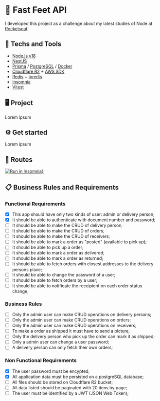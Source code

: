 <!-- https://efficient-sloth-d85.notion.site/Desafio-04-a3a2ef9297ad47b1a94f89b197274ffd -->
<!-- https://www.figma.com/design/hn0qGhnSHDVst7oaY3PF72/FastFeet?node-id=0-1 -->

# 🚚 Fast Feet API
I developed this project as a challenge about my latest studies of Node at [Rocketseat](https://www.rocketseat.com.br).

## 🚀 Techs and Tools
- [Node.js v18](https://nodejs.org/)
- [NestJS](https://nestjs.com/)
- [Prisma](https://www.prisma.io) / [PostgreSQL](https://www.postgresql.org/)  / [Docker](https://www.docker.com/)
- [Cloudflare R2](https://www.cloudflare.com/pt-br/) + [AWS SDK](https://github.com/aws/aws-sdk-js-v3)
- [Redis](https://redis.io) + [ioredis](https://github.com/redis/ioredis)
- [Insomnia](https://insomnia.rest/)
- [Vitest](https://vitest.dev/)

## 🖥️ Project
Lorem ipsum

## ⚙️ Get started
Lorem ipsum

## 🔗 Routes
[![Run in Insomnia}](https://insomnia.rest/images/run.svg)](https://insomnia.rest/run/?label=Ignite%20Node.js%3A%20GymPass%20API%0A&uri=https://raw.githubusercontent.com/rcrdk/fast-feet-api/main/insomnia.json)

## 📋 Business Rules and Requirements

### Functional Requirements

- [x] This app should have only two kinds of user: admin or delivery person;
- [x] It should be able to authenticate with document number and password;
- [ ] It should be able to make the CRUD of delivery person;
- [ ] It should be able to make the CRUD of orders;
- [ ] It should be able to make the CRUD of receivers;
- [ ] It should be able to mark a order as "posted" (available to pick up);
- [ ] It should be able to pick up a order;
- [ ] It should be able to mark a order as delivered;
- [ ] It should be able to mark a order as returned;
- [ ] It should be able to fetch orders with closest addresses to the delivery persons place;
- [ ] It should be able to change the password of a user;
- [ ] It should be able to fetch orders by a user;
- [ ] It should be able to notificate the receipient on each order status change;

### Business Rules

- [ ] Only the admin user can make CRUD operations on delivery persons;
- [ ] Only the admin user can make CRUD operations on orders;
- [ ] Only the admin user can make CRUD operations on receivers;
- [ ] To make a order as shipped it must have to send a picture;
- [ ] Only the delivery person who pick up the order can mark it as shipped;
- [ ] Only a admin user can change a user password;
- [ ] A delivery person can only fetch their own orders;

### Non Functional Requirements

- [x] The user password must be encypted;
- [x] All application data must be persisted on a postgreSQL database;
- [ ] All files should be stored on Cloudflare R2 bucket;
- [ ] All data listed should be paginated with 20 itens by page;
- [ ] The user must be identified by a JWT (JSON Web Token);